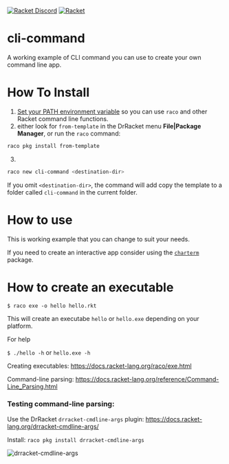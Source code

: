 [![Racket Discord](https://img.shields.io/discord/571040468092321801?label=Chat%20on%20Racket%20Discord&logo=racket)](https://discord.gg/6Zq8sH5)
[![Racket](https://img.shields.io/badge/-Made%20with%20Racket-darkred?logo=racket)](https://racket-lang.org)


cli-command
===========

A working example of CLI command you can use to create your own command line app.

# How To Install

1. [Set your PATH environment variable](https://github.com/racket/racket/wiki/Set-your-PATH-environment-variable) 
so you can use `raco` and other Racket command line functions.
2. either look for `from-template` in the DrRacket menu **File|Package Manager**, or run the `raco` command:
```bash
raco pkg install from-template
```
3. 
```bash
raco new cli-command <destination-dir>
```
If you omit `<destination-dir>`, the command will add copy the template to a folder called `cli-command` in the current folder.

# How to use

This is working example that you can change to suit your needs.

If you need to create an interactive app consider using the [`charterm`](https://docs.racket-lang.org/charterm/index.html) package.

# How to create an executable 

`$ raco exe -o hello hello.rkt`

This will create an executabe `hello` or `hello.exe` depending on your platform.

For help

`$ ./hello -h` or `hello.exe -h` 


Creating executables: https://docs.racket-lang.org/raco/exe.html

Command-line parsing: https://docs.racket-lang.org/reference/Command-Line_Parsing.html

### Testing command-line parsing: 

Use the DrRacket `drracket-cmdline-args` plugin: https://docs.racket-lang.org/drracket-cmdline-args/

Install:  `raco pkg install drracket-cmdline-args`

![drracket-cmdline-args](https://docs.racket-lang.org/drracket-cmdline-args/screenshot.png)

